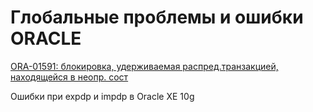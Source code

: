 # Глобальные проблемы и ошибки ORACLE

[ORA-01591: блокировка, удерживаемая распред.транзакцией, находящейся в неопр. сост](https://bsoft.gitbook.io/wiki/administrirovanie/globalnye-problemy-i-oshibki-oracle/ora-01591-blokirovka)

Ошибки при expdp и impdp в Oracle XE 10g

